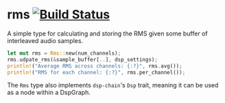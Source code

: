# rms [![Build Status](https://travis-ci.org/RustAudio/rms.svg?branch=master)](https://travis-ci.org/RustAudio/rms)

A simple type for calculating and storing the RMS given some buffer of interleaved audio samples.

```Rust
let mut rms = Rms::new(num_channels);
rms.udpate_rms(&sample_buffer[..], dsp_settings);
println!("Average RMS across channels: {:?}", rms.avg());
println!("RMS for each channel: {:?}", rms.per_channel());
```

The `Rms` type also implements `dsp-chain`'s `Dsp` trait, meaning it can be used as a node within a DspGraph.

